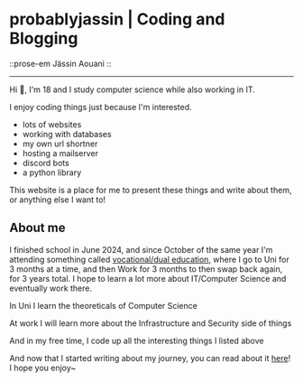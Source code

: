 # probablyjassin | Coding and Blogging

::prose-em
Jässin Aouani
::

---

Hi 👋, I'm 18 and I study computer science while also working in IT.

I enjoy coding things just because I'm interested.

- lots of websites
- working with databases
- my own url shortner
- hosting a mailserver
- discord bots
- a python library

This website is a place for me to present these things and write about them, or anything else I want to!

## About me

I finished school in June 2024, and since October of the same year I'm attending something called [vocational/dual education](https://en.wikipedia.org/wiki/Vocational_education), where I go to Uni for 3 months at a time, and then Work for 3 months to then swap back again, for 3 years total. I hope to learn a lot more about IT/Computer Science and eventually work there.

In Uni I learn the theoreticals of Computer Science

At work I will learn more about the Infrastructure and Security side of things

And in my free time, I code up all the interesting things I listed above

And now that I started writing about my journey, you can read about it [here](/blog)! I hope you enjoy\~
